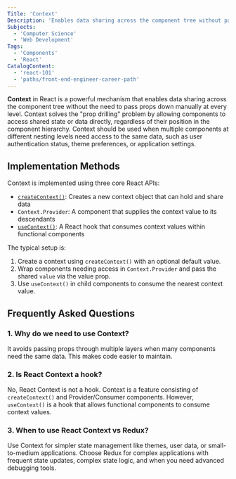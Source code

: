 ```yaml
---
Title: 'Context'
Description: 'Enables data sharing across the component tree without passing props down manually at every level.'
Subjects:
  - 'Computer Science'
  - 'Web Development'
Tags:
  - 'Components'
  - 'React'
CatalogContent:
  - 'react-101'
  - 'paths/front-end-engineer-career-path'
---
```


**Context** in React is a powerful mechanism that enables data sharing across the component tree without the need to pass props down manually at every level. Context solves the "prop drilling" problem by allowing components to access shared state or data directly, regardless of their position in the component hierarchy. Context should be used when multiple components at different nesting levels need access to the same data, such as user authentication status, theme preferences, or application settings.

## Implementation Methods

Context is implemented using three core React APIs:

- [`createContext()`](https://www.codecademy.com/resources/docs/react/context/createContext): Creates a new context object that can hold and share data
- `Context.Provider`: A component that supplies the context value to its descendants
- [`useContext()`](https://www.codecademy.com/resources/docs/react/context/createContext): A React hook that consumes context values within functional components

The typical setup is:

1. Create a context using `createContext()` with an optional default value.
2. Wrap components needing access in `Context.Provider` and pass the shared `value` via the value prop.
3. Use `useContext()` in child components to consume the nearest context value.

## Frequently Asked Questions

### 1. Why do we need to use Context?

It avoids passing props through multiple layers when many components need the same data. This makes code easier to maintain.

### 2. Is React Context a hook?

No, React Context is not a hook. Context is a feature consisting of `createContext()` and Provider/Consumer components. However, `useContext()` is a hook that allows functional components to consume context values.

### 3. When to use React Context vs Redux?

Use Context for simpler state management like themes, user data, or small-to-medium applications. Choose Redux for complex applications with frequent state updates, complex state logic, and when you need advanced debugging tools.
